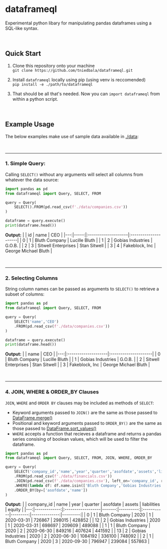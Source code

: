 # dataframeql
Experimental python libary for manipulating pandas dataframes using a SQL-like syntax.

<br> 

## Quick Start
1. Clone this repository onto your machine <br> `git clone https://github.com/tniedbala/dataframeql.git`

2. Install `dataframeql` locally using pip (using venv is reccomended) <br> `pip install -e ./path/to/dataframeql` 

3. That should be all that's needed. Now you can `import dataframeql` from within a python script.

<br>

## Example Usage
The below examples make use of sample data available in [./data](./data):


<br><hr>

### 1. Simple Query:
Calling `SELECT()` without any arguments will select all columns from whatever the data source:
```python
import pandas as pd
from dataframeql import Query, SELECT, FROM

query = Query(
    SELECT().FROM(pd.read_csv(f'./data/companies.csv'))
)

dataframe = query.execute()
print(dataframe.head())
```

**Output:**
|    |   id | name                | CEO                  |
|---:|-----:|:--------------------|:---------------------|
|  0 |    1 | Bluth Company       | Lucille Bluth        |
|  1 |    2 | Gobias Industries   | G.O.B.               |
|  2 |    3 | Sitwell Enterprises | Stan Sitwell         |
|  3 |    4 | Fakeblock, Inc      | George Michael Bluth |


<br><hr>

### 2. Selecting Columns
String column names can be passed as arguments to `SELECT()` to retrieve a subset of columns:
```python
import pandas as pd
from dataframeql import Query, SELECT, FROM

query = Query(
    SELECT('name','CEO')
    .FROM(pd.read_csv(f'./data/companies.csv'))
)

dataframe = query.execute()
print(dataframe.head())
```

**Output:**
|    | name                | CEO                  |
|---:|:--------------------|:---------------------|
|  0 | Bluth Company       | Lucille Bluth        |
|  1 | Gobias Industries   | G.O.B.               |
|  2 | Sitwell Enterprises | Stan Sitwell         |
|  3 | Fakeblock, Inc      | George Michael Bluth |


<br><hr>

### 4. JOIN, WHERE & ORDER_BY Clauses
`JOIN`, `WHERE` and `ORDER BY` clauses may be included as methods of `SELECT`:
 - Keyword arguments passed to `JOIN()` are the same as those passed to [DataFrame.merge()](https://pandas.pydata.org/docs/reference/api/pandas.DataFrame.merge.html) 
 - Positional and keyword arguments passed to `ORDER_BY()` are the same as those passed to [DataFrame.sort_values()](https://pandas.pydata.org/docs/reference/api/pandas.DataFrame.sort_values.html)
 - `WHERE` accepts a function that recieves a dataframe and returns a pandas series consising of boolean values, which will be used to filter the dataframe.

```python
import pandas as pd
from dataframeql import Query, SELECT, FROM, JOIN, WHERE, ORDER_BY

query = Query(
    SELECT('company_id','name','year','quarter','asofdate','assets','liabilities','equity')
    .FROM(pd.read_csv(f'./data/financials.csv'))
    .JOIN(pd.read_csv(f'./data/companies.csv'), left_on='company_id', right_on='id')
    .WHERE(lambda df: df.name.isin(['Bluth Company','Gobias Industries']))
    .ORDER_BY(by=['asofdate','name'])
)
```

**Output:**
|    |   company_id | name              |   year |   quarter | asofdate   |   assets |   liabilities |   equity |
|---:|-------------:|:------------------|-------:|----------:|:-----------|---------:|--------------:|---------:|
|  0 |            1 | Bluth Company     |   2020 |         1 | 2020-03-31 |   726867 |        298015 |   428852 |
| 12 |            2 | Gobias Industries |   2020 |         1 | 2020-03-31 |   698697 |        209609 |   489088 |
|  1 |            1 | Bluth Company     |   2020 |         2 | 2020-06-30 |   849216 |        407624 |   441592 |
| 13 |            2 | Gobias Industries |   2020 |         2 | 2020-06-30 |  1084192 |        336100 |   748092 |
|  2 |            1 | Bluth Company     |   2020 |         3 | 2020-09-30 |   796947 |        239084 |   557863 |
